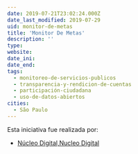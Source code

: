```yaml
---
date: 2019-07-21T23:02:24.000Z
date_last_modified: 2019-07-29
uid: monitor-de-metas
title: 'Monitor De Metas'
description: ''
type: 
website: 
date_ini: 
date_end: 
tags:
  - monitoreo-de-servicios-publicos
  - transparencia-y-rendicion-de-cuentas
  - participación-ciudadana
  - uso-de-datos-abiertos
cities: 
  - São Paulo
---
```


Esta iniciativa fue realizada por:

- [Núcleo Digital,Nucleo Digital](/organizaciones/nucleo-digital-nucleo-digital)
